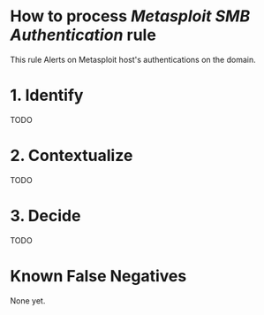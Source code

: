 # How to process *Metasploit SMB Authentication* rule
This rule Alerts on Metasploit host's authentications on the domain.

# 1. Identify
TODO

# 2. Contextualize
TODO

# 3. Decide
TODO

# Known False Negatives
None yet.

